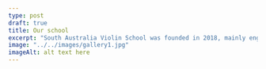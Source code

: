 ```yaml
---
type: post
draft: true
title: Our school
excerpt: "South Australia Violin School was founded in 2018, mainly engaged in violin and other string-related courses. Ricky Liu, the director of South Australia Violin School, is also a violin teacher at Adelaide Alice Music & Art Academy. The students normally have excellent performances in AMEB and the music scholarships."
image: "../../images/gallery1.jpg"
imageAlt: alt text here
---
```


